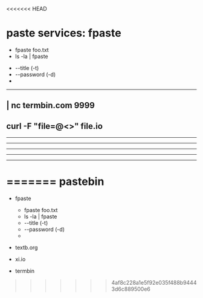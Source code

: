 <<<<<<< HEAD

paste services:
fpaste
=======
- fpaste foo.txt
- ls -la | fpaste

* --title (-t)
* --password (-d)
* 
------------------------------------------------------------------------------------------------------------------------
| nc termbin.com 9999
------------------------------------------------------------------------------------------------------------------------
curl -F "file=@<>" file.io
------------------------------------------------------------------------------------------------------------------------
------------------------------------------------------------------------------------------------------------------------
------------------------------------------------------------------------------------------------------------------------
------------------------------------------------------------------------------------------------------------------------
------------------------------------------------------------------------------------------------------------------------
------------------------------------------------------------------------------------------------------------------------
=======
pastebin
===

* fpaste
    - fpaste foo.txt
    - ls -la | fpaste

    * --title (-t)
    * --password (-d)
    * 
* textb.org
* xi.io
* termbin
>>>>>>> 4af8c228a1e5f92e035f488b94443d6c889500e6
